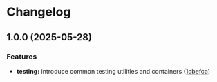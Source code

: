 # Changelog

## 1.0.0 (2025-05-28)


### Features

* **testing:** introduce common testing utilities and containers ([1cbefca](https://github.com/ecoma-io/application/commit/1cbefca7cb645e86dc697ddac000eff4adeaaf96))
